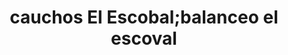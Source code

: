 ---
title: "cauchos El Escobal;balanceo el escoval"
url: /el-escobal/cauchos-el-escobal-balanceo-el-escoval-calle-6-3/
shop: neumáticos
---